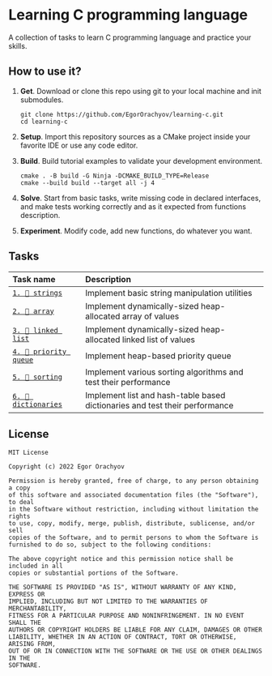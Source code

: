 # Learning C programming language

A collection of tasks to learn C programming language and practice your skills.

## How to use it?

1. **Get**. Download or clone this repo using git to your local machine and init submodules.
   ```shell
   git clone https://github.com/EgorOrachyov/learning-c.git
   cd learning-c
   ```

2. **Setup**. Import this repository sources as a CMake project inside your favorite IDE or use any code editor.

3. **Build**. Build tutorial examples to validate your development environment.
   ```shell
   cmake . -B build -G Ninja -DCMAKE_BUILD_TYPE=Release
   cmake --build build --target all -j 4
   ```

4. **Solve**. Start from basic tasks, write missing code in declared interfaces, and make tests working correctly and as
   it expected from functions description.

5. **Experiment**. Modify code, add new functions, do whatever you want.

## Tasks

| Task name                                 | Description                                                                   |
|:------------------------------------------|:------------------------------------------------------------------------------|
| [`1. 📁 strings`](./strings)               | Implement basic string manipulation utilities                                 |
| [`2. 📁 array`](./array)                   | Implement dynamically-sized heap-allocated array of values                    |
| [`3. 📁 linked list`](./linked_list)       | Implement dynamically-sized heap-allocated linked list of values              |
| [`4. 📁 priority queue`](./priority_queue) | Implement heap-based priority queue                                           |
| [`5. 📁 sorting`](./sorting)               | Implement various sorting algorithms and test their performance               |
| [`6. 📁 dictionaries`](./dictionaries)     | Implement list and hash-table based dictionaries and test their performance   |

## License

```text
MIT License

Copyright (c) 2022 Egor Orachyov

Permission is hereby granted, free of charge, to any person obtaining a copy
of this software and associated documentation files (the "Software"), to deal
in the Software without restriction, including without limitation the rights
to use, copy, modify, merge, publish, distribute, sublicense, and/or sell
copies of the Software, and to permit persons to whom the Software is
furnished to do so, subject to the following conditions:

The above copyright notice and this permission notice shall be included in all
copies or substantial portions of the Software.

THE SOFTWARE IS PROVIDED "AS IS", WITHOUT WARRANTY OF ANY KIND, EXPRESS OR
IMPLIED, INCLUDING BUT NOT LIMITED TO THE WARRANTIES OF MERCHANTABILITY,
FITNESS FOR A PARTICULAR PURPOSE AND NONINFRINGEMENT. IN NO EVENT SHALL THE
AUTHORS OR COPYRIGHT HOLDERS BE LIABLE FOR ANY CLAIM, DAMAGES OR OTHER
LIABILITY, WHETHER IN AN ACTION OF CONTRACT, TORT OR OTHERWISE, ARISING FROM,
OUT OF OR IN CONNECTION WITH THE SOFTWARE OR THE USE OR OTHER DEALINGS IN THE
SOFTWARE.
```